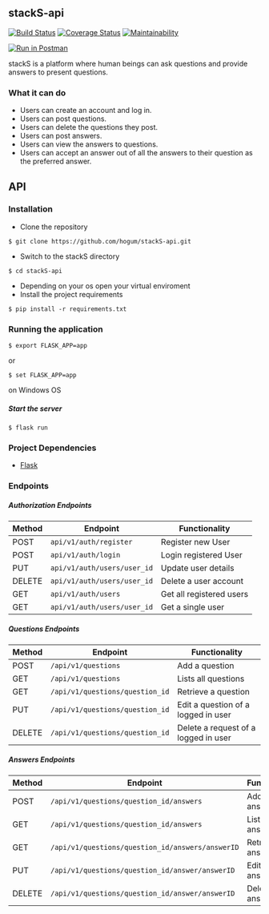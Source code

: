 ## stackS-api

[![Build Status](https://travis-ci.org/hogum/stackS-api.svg?branch=develop)](https://travis-ci.org/hogum/stackS-api)
[![Coverage Status](https://coveralls.io/repos/github/hogum/stackS-api/badge.svg)](https://coveralls.io/github/hogum/stackS-api) [![Maintainability](https://api.codeclimate.com/v1/badges/026466004435ebedbdf8/maintainability)](https://codeclimate.com/github/hogum/stackS-api/maintainability)

[![Run in Postman](https://run.pstmn.io/button.svg)](https://app.getpostman.com/run-collection/faa1bb2518cd81a3e91d)


stackS is a platform where human beings can ask questions and provide answers to present questions.

### What it can do
- Users can create an account and log in.
- Users can post questions.
- Users can delete the questions they post.
- Users can post answers.
- Users can view the answers to questions.
- Users can accept an answer out of all the answers to their question as the preferred answer. 

## API
### Installation
- Clone the repository
```shell
$ git clone https://github.com/hogum/stackS-api.git
```
- Switch to the stackS directory
```shell
$ cd stackS-api
```
- Depending on your os open your virtual enviroment
- Install the project requirements
```shell
$ pip install -r requirements.txt
```

### Running the application
```shell 
$ export FLASK_APP=app
```
or
```shell
$ set FLASK_APP=app
```
on Windows OS
##### Start the server
``` shell
$ flask run
```

### Project Dependencies
- [Flask](http://flask.pocoo.org/)

### Endpoints

##### Authorization Endpoints

Method | Endpoint | Functionality
--- | --- |---
POST | `api/v1/auth/register` | Register new User
POST | `api/v1/auth/login` | Login registered User
PUT | `api/v1/auth/users/user_id` | Update user details
DELETE | `api/v1/auth/users/user_id` | Delete a user account
GET | `api/v1/auth/users` | Get all registered users
GET | `api/v1/auth/users/user_id` | Get a single user



##### Questions Endpoints

Method | Endpoint | Functionality
--- | --- | ---
POST | `/api/v1/questions` | Add a question
GET | `/api/v1/questions` | Lists all questions 
GET | `/api/v1/questions/question_id` | Retrieve a question 
PUT | `/api/v1/questions/question_id` | Edit a question of a logged in user
DELETE | `/api/v1/questions/question_id` | Delete a request of a logged in user



##### Answers Endpoints


Method | Endpoint | Functionality
--- | --- | ---
POST | `/api/v1/questions/question_id/answers` | Add an answer
GET | `/api/v1/questions/question_id/answers` | Lists all answers 
GET | `/api/v1/questions/question_id/answers/answerID` | Retrieve an answers 
PUT | `/api/v1/questions/question_id/answer/answerID` | Edit an answer 
DELETE | `/api/v1/questions/question_id/answer/answerID` | Delete an answer
